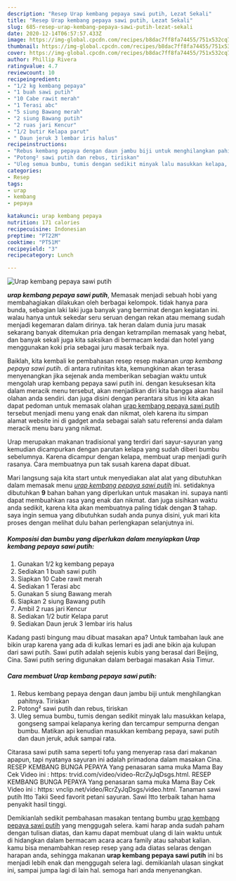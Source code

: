```yaml
---
description: "Resep Urap kembang pepaya sawi putih, Lezat Sekali"
title: "Resep Urap kembang pepaya sawi putih, Lezat Sekali"
slug: 685-resep-urap-kembang-pepaya-sawi-putih-lezat-sekali
date: 2020-12-14T06:57:57.433Z
image: https://img-global.cpcdn.com/recipes/b8dac7ff8fa74455/751x532cq70/urap-kembang-pepaya-sawi-putih-foto-resep-utama.jpg
thumbnail: https://img-global.cpcdn.com/recipes/b8dac7ff8fa74455/751x532cq70/urap-kembang-pepaya-sawi-putih-foto-resep-utama.jpg
cover: https://img-global.cpcdn.com/recipes/b8dac7ff8fa74455/751x532cq70/urap-kembang-pepaya-sawi-putih-foto-resep-utama.jpg
author: Phillip Rivera
ratingvalue: 4.7
reviewcount: 10
recipeingredient:
- "1/2 kg kembang pepaya"
- "1 buah sawi putih"
- "10 Cabe rawit merah"
- "1 Terasi abc"
- "5 siung Bawang merah"
- "2 siung Bawang putih"
- "2 ruas jari Kencur"
- "1/2 butir Kelapa parut"
- " Daun jeruk 3 lembar iris halus"
recipeinstructions:
- "Rebus kembang pepaya dengan daun jambu biji untuk menghilangkan pahitnya. Tiriskan"
- "Potong² sawi putih dan rebus, tiriskan"
- "Uleg semua bumbu, tumis dengan sedikit minyak lalu masukkan kelapa, gongseng sampai kelapanya kering dan tercampur sempurna dengan bumbu. Matikan api kenudian masukkan kembang pepaya, sawi putih dan daun jeruk, aduk sampai rata."
categories:
- Resep
tags:
- urap
- kembang
- pepaya

katakunci: urap kembang pepaya 
nutrition: 171 calories
recipecuisine: Indonesian
preptime: "PT22M"
cooktime: "PT51M"
recipeyield: "3"
recipecategory: Lunch

---
```



![Urap kembang pepaya sawi putih](https://img-global.cpcdn.com/recipes/b8dac7ff8fa74455/751x532cq70/urap-kembang-pepaya-sawi-putih-foto-resep-utama.jpg)

<b><i>urap kembang pepaya sawi putih</i></b>, Memasak menjadi sebuah hobi yang membahagiakan dilakukan oleh berbagai kelompok. tidak hanya para bunda, sebagian laki laki juga banyak yang berminat dengan kegiatan ini. walau hanya untuk sekedar seru seruan dengan rekan atau memang sudah menjadi kegemaran dalam dirinya. tak heran dalam dunia juru masak sekarang banyak ditemukan pria dengan ketrampilan memasak yang hebat, dan banyak sekali juga kita saksikan di bermacam kedai dan hotel yang menggunakan koki pria sebagai juru masak terbaik nya.

Baiklah, kita kembali ke pembahasan resep resep makanan <i>urap kembang pepaya sawi putih</i>. di antara rutinitas kita, kemungkinan akan terasa menyenangkan jika sejenak anda memberikan sebagian waktu untuk mengolah urap kembang pepaya sawi putih ini. dengan kesuksesan kita dalam meracik menu tersebut, akan menjadikan diri kita bangga akan hasil olahan anda sendiri. dan juga disini dengan perantara situs ini kita akan dapat pedoman untuk memasak olahan <u>urap kembang pepaya sawi putih</u> tersebut menjadi menu yang enak dan nikmat, oleh karena itu simpan alamat website ini di gadget anda sebagai salah satu referensi anda dalam meracik menu baru yang nikmat.

Urap merupakan makanan tradisional yang terdiri dari sayur-sayuran yang kemudian dicampurkan dengan parutan kelapa yang sudah diberi bumbu sebelumnya. Karena dicampur dengan kelapa, membuat urap menjadi gurih rasanya. Cara membuatnya pun tak susah karena dapat dibuat.


Mari langsung saja kita start untuk menyediakan alat alat yang dibutuhkan dalam memasak menu <u><i>urap kembang pepaya sawi putih</i></u> ini. setidaknya dibutuhkan <b>9</b> bahan bahan yang diperlukan untuk masakan ini. supaya nanti dapat membuahkan rasa yang enak dan nikmat. dan juga sisihkan waktu anda sedikit, karena kita akan membuatnya paling tidak dengan <b>3</b> tahap. saya ingin semua yang dibutuhkan sudah anda punya disini, yuk mari kita proses dengan melihat dulu bahan perlengkapan selanjutnya ini.

<!--inarticleads1-->

##### Komposisi dan bumbu yang diperlukan dalam menyiapkan Urap kembang pepaya sawi putih:

1. Gunakan 1/2 kg kembang pepaya
1. Sediakan 1 buah sawi putih
1. Siapkan 10 Cabe rawit merah
1. Sediakan 1 Terasi abc
1. Gunakan 5 siung Bawang merah
1. Siapkan 2 siung Bawang putih
1. Ambil 2 ruas jari Kencur
1. Sediakan 1/2 butir Kelapa parut
1. Sediakan  Daun jeruk 3 lembar iris halus


Kadang pasti bingung mau dibuat masakan apa? Untuk tambahan lauk ane bikin urap karena yang ada di kulkas lemari es jadi ane bikin aja kulupan dari sawi putih. Sawi putih adalah sejenis kubis yang berasal dari Beijing, Cina. Sawi putih sering digunakan dalam berbagai masakan Asia Timur. 

<!--inarticleads2-->

##### Cara membuat Urap kembang pepaya sawi putih:

1. Rebus kembang pepaya dengan daun jambu biji untuk menghilangkan pahitnya. Tiriskan
1. Potong² sawi putih dan rebus, tiriskan
1. Uleg semua bumbu, tumis dengan sedikit minyak lalu masukkan kelapa, gongseng sampai kelapanya kering dan tercampur sempurna dengan bumbu. Matikan api kenudian masukkan kembang pepaya, sawi putih dan daun jeruk, aduk sampai rata.


Citarasa sawi putih sama seperti tofu yang menyerap rasa dari makanan apapun, tapi nyatanya sayuran ini adalah primadona dalam masakan Cina. RESEP KEMBANG BUNGA PEPAYA Yang penasaran sama muka Mama Bay Cek Video ini : https: trvid.com/video/video-RcrZyJqDsgs.html. RESEP KEMBANG BUNGA PEPAYA Yang penasaran sama muka Mama Bay Cek Video ini : https: vnclip.net/video/RcrZyJqDsgs/video.html. Tanaman sawi putih Itto Takii Seed favorit petani sayuran. Sawi Itto terbaik tahan hama penyakit hasil tinggi. 

Demikianlah sedikit pembahasan masakan tentang bumbu <u>urap kembang pepaya sawi putih</u> yang menggugah selera. kami harap anda sudah paham dengan tulisan diatas, dan kamu dapat membuat ulang di lain waktu untuk di hidangkan dalam bermacam acara acara family atau sahabat kalian. kamu bisa menambahkan resep resep yang ada diatas selaras dengan harapan anda, sehingga makanan <b>urap kembang pepaya sawi putih</b> ini bs menjadi lebih enak dan menggugah selera lagi. demikianlah ulasan singkat ini, sampai jumpa lagi di lain hal. semoga hari anda menyenangkan.
